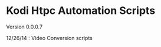Kodi Htpc Automation Scripts
=============================
Version 0.0.0.7



12/26/14 : Video Conversion scripts
